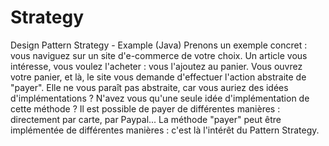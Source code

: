 # Strategy
Design Pattern Strategy - Example (Java) 
Prenons un exemple concret : vous naviguez sur un site d'e-commerce de votre choix.
Un article vous intéresse, vous voulez l'acheter : vous l'ajoutez au panier.
Vous ouvrez votre panier, et là, le site vous demande d'effectuer l'action abstraite de "payer".
Elle ne vous paraît pas abstraite, car vous auriez des idées d'implémentations ? 
N'avez vous qu'une seule idée d'implémentation de cette méthode ?
Il est possible de payer de différentes manières : directement par carte, par Paypal...
La méthode "payer" peut être implémentée de différentes manières : c'est là l'intérêt du Pattern Strategy.
